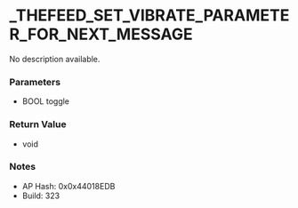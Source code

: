 # _THEFEED_SET_VIBRATE_PARAMETER_FOR_NEXT_MESSAGE

No description available.

### Parameters
* BOOL toggle

### Return Value
* void

### Notes
* AP Hash: 0x0x44018EDB
* Build: 323

